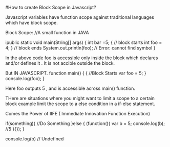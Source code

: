 #How to create Block Scope in Javascript?

Javascript variables have function scope against traditional languages which have block scope.

Block Scope:
//A small function in JAVA

ipublic static void main(String[] args) {
    int bar =5;
    { // block starts
        int foo = 4;
    } // block ends
    System.out.println(foo); // Error: cannot find symbol
}

In the above code foo is accessible only inside the block which declares and/or defines it . It is not accible outside the block.

But IN JAVASCRIPT. 
 function main() {
	{
		//Block Starts
		var foo = 5;
	}
	console.log(foo);
}

Here foo outputs 5 , and is accessible across main() function.

THere are situations where you might want to limit a scope to a certain block example limit the scope to a else condition in a if-else statement.

Comes the Power of IIFE ( Immediate Innovation Function Execution)

if(something){
	//Do Something
}else {
	(function(){
		var b = 5;
		console.log(b); //5
	}{});
}

console.log(b) // Undefined	
